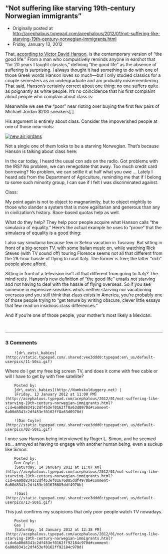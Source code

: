 ## “Not suffering like starving 19th-century Norwegian immigrants”

 * Originally posted at http://acephalous.typepad.com/acephalous/2012/01/not-suffering-like-starving-19th-century-norwegian-immigrants.html
 * Friday, January 13, 2012



That, [according to Victor David Hanson](http://pjmedia.com/victordavishanson/obamas-99-percent/?singlepage=true), is the contemporary version of “the good life.” From a man who compulsively reminds anyone in earshot that “for 20 years I taught classics,” defining “the good life” as the absence of suffering is surprising. I always thought it had something to do with one of those Greek words Hanson loves so much—but I only studied classics for a couple semesters as an undergraduate and am probably misremembering. That said, Hanson’s certainly correct about one thing: no one suffers quite as poignantly as white people. It’s no coincidence that his first complaint about people who complain about class is:

Meanwhile we see the “poor” near rioting over buying the first few pairs of Michael Jordan $200 sneakers[.]

His argument is entirely about class. Consider the impoverished people at one of those near-riots:

[![new air jordans](http://www.lawyersgunsmoneyblog.com/wp-content/uploads/2012/01/new-air-jordans1.jpg "new air jordans")](http://www.lawyersgunsmoneyblog.com/wp-content/uploads/2012/01/new-air-jordans1.jpg)

Not a single one of them looks to be a starving Norwegian. That’s because Hanson is talking about class here:

In the car today, I heard the usual con ads on the radio. Got problems with the IRS? No problem, we can renegotiate that away. Too much credit card borrowing? No problem, we can settle it at half what you owe … Lately I heard ads from the Department of Agriculture, reminding me that if I belong to some such minority group, I can sue if I felt I was discriminated against.

Class:

My point again is not to object to magnanimity, but to object mightily to those who slander a system that is more egalitarian and generous than any in civilization’s history. Race-based quotas help as well.

What do they help? They help poor people acquire what Hanson calls “the simulacra of equality.” Here’s the actual example he uses to “prove” that the simulacra of equality is a good thing:

I also say simulacra because few in Selma vacation in Tuscany. But sitting in front of a big-screen TV, with some Italian music on, while watching Rick Steves (with TV sound off) touring Florence seems not all that different from the 28-hour hassle of flying to rural Italy. The former is free; the latter “rich” people alone afford.

Sitting in front of a television isn’t all that different from going to Italy? The mind reels. Hanson’s new definition of “the good life” entails not starving and not having to deal with the hassle of flying overseas. So if you see someone in expensive sneakers who’s neither starving nor vacationing overseas and you still think that class exists in America, you’re probably one of those people trying to “get tenure by writing obscure, clever little essays that few read on insidious class differences.”

And if you’re one of those people, your mother’s most likely a Mexican.

 

		

* * *

### 3 Comments 

		

                
[]()

	

		![dr\_eats\_babies](http://static.typepad.com/.shared:vee3ddd0:typepad:en\_us/default-userpics/11-50si.gif)
	

	

		

Where do I get my free big screen TV, and does it come with free cable or will I have to get by with free satellite?

	

		Posted by:
		[dr\_eats\_babies](http://Numbskulduggery.net) |
		[Friday, 13 January 2012 at 11:00 PM](http://acephalous.typepad.com/acephalous/2012/01/not-suffering-like-starving-19th-century-norwegian-immigrants.html?cid=6a00d8341c2df453ef0162ff8a63d0970d#comment-6a00d8341c2df453ef0162ff8a63d0970d)

[]()

	

		![Dan Coyle](http://static.typepad.com/.shared:vee3ddd0:typepad:en\_us/default-userpics/02-50si.gif)
	

	

		

I once saw Hanson being interviewed by Roger L. Simon, and he seemed so... annoyed at having to engage with another human being, even a suckup like Simon. 

	

		Posted by:
		Dan Coyle |
		[Saturday, 14 January 2012 at 11:07 AM](http://acephalous.typepad.com/acephalous/2012/01/not-suffering-like-starving-19th-century-norwegian-immigrants.html?cid=6a00d8341c2df453ef01676085ddf4970b#comment-6a00d8341c2df453ef01676085ddf4970b)

[]()

	

		![Gas](http://static.typepad.com/.shared:vee3ddd0:typepad:en\_us/default-userpics/13-50si.gif)
	

	

		

This just confirms my suspicions that only poor people watch TV nowadays.

	

		Posted by:
		Gas |
		[Saturday, 14 January 2012 at 12:38 PM](http://acephalous.typepad.com/acephalous/2012/01/not-suffering-like-starving-19th-century-norwegian-immigrants.html?cid=6a00d8341c2df453ef0162ff92184c970d#comment-6a00d8341c2df453ef0162ff92184c970d)

		

        